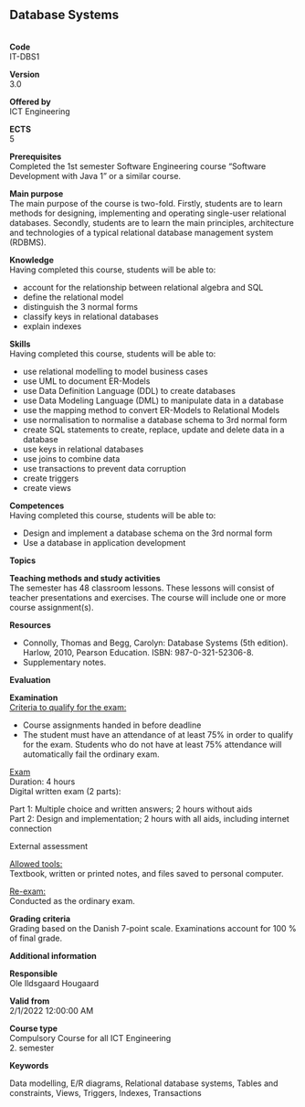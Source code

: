 <h2>Database Systems</h2><br>
<b>Code</b><br>
IT-DBS1

<b>Version</b><br>
3.0

<b>Offered by</b><br>
ICT Engineering

<b>ECTS</b><br>
5

<b>Prerequisites</b><br>
Completed the 1st semester Software Engineering course “Software Development with Java 1” or a similar course.

<b>Main purpose</b><br>
The main purpose of the course is two-fold. Firstly, students are to learn methods for designing, implementing and operating single-user relational databases. Secondly, students are to learn the main principles, architecture and technologies of a typical relational database management system (RDBMS).

<b>Knowledge</b><br>
Having completed this course, students will be able to:
- account for the relationship between relational algebra and SQL
- define the relational model
- distinguish the 3 normal forms
- classify keys in relational databases
- explain indexes

<b>Skills</b><br>
Having completed this course, students will be able to:
- use relational modelling to model business cases
- use UML to document ER-Models
- use Data Definition Language (DDL) to create databases
- use Data Modeling Language (DML) to manipulate data in a database
- use the mapping method to convert ER-Models to Relational Models
- use normalisation to normalise a database schema to 3rd normal form
- create SQL statements to create, replace, update and delete data in a database
- use keys in relational databases
- use joins to combine data
- use transactions to prevent data corruption
- create triggers
- create views

<b>Competences</b><br>
Having completed this course, students will be able to:
- Design and implement a database schema on the 3rd normal form
- Use a database in application development

<b>Topics</b><br>

<b>Teaching methods and study activities</b><br>
The semester has 48 classroom lessons. These lessons will consist of teacher presentations and exercises.
The course will include one or more course assignment(s).

<b>Resources</b><br>
- Connolly, Thomas and Begg, Carolyn: Database Systems (5th edition). Harlow, 2010, Pearson Education. ISBN: 987-0-321-52306-8.                       
- Supplementary notes.

<b>Evaluation</b>

<b>Examination</b><br>
<u>Criteria to qualify for the exam:</u><br>
- Course assignments handed in before deadline
- The student must have an attendance of at least 75% in order to qualify for the exam. Students who do not have at least 75% attendance will automatically fail the ordinary exam.

<u>Exam</u><br>
Duration: 4 hours<br>
Digital written exam (2 parts):

Part 1: Multiple choice and written answers; 2 hours without aids <br>
Part 2: Design and implementation; 2 hours with all aids, including internet connection

External assessment

<u>Allowed tools:</u><br>
Textbook, written or printed notes, and files saved to personal computer.

<u>Re-exam:</u><br>
Conducted as the ordinary exam.

<b>Grading criteria</b><br>
Grading based on the Danish 7-point scale.
Examinations account for 100 % of final grade.

<b>Additional information</b>

<b>Responsible</b><br>
Ole Ildsgaard Hougaard

<b>Valid from</b><br>
2/1/2022 12:00:00 AM

<b>Course type</b><br>
Compulsory Course for all ICT Engineering<br>2. semester 

<b>Keywords</b>
<div class="ExternalClassC9F4EA153FA74F0E903E11210D51BC37"><div>Data modelling, E/R diagrams, Relational database systems, Tables and constraints, Views, Triggers, Indexes, Transactions</div></div>